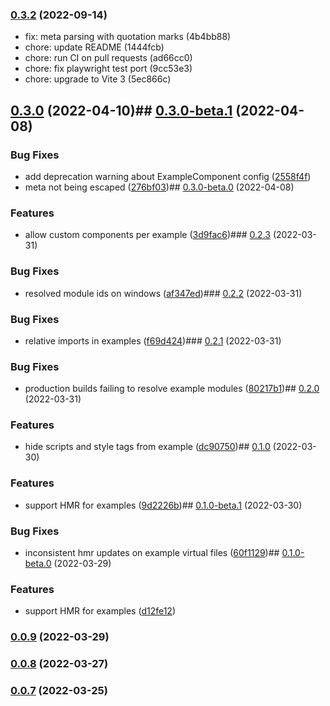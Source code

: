 ### [0.3.2](https://github.com/mattjennings/mdsvex-code-preview/compare/0.3.1...0.3.2) (2022-09-14)

- fix: meta parsing with quotation marks (4b4bb88)
- chore: update README (1444fcb)
- chore: run CI on pull requests (ad66cc0)
- chore: fix playwright test port (9cc53e3)
- chore: upgrade to Vite 3 (5ec866c)

## [0.3.0](https://github.com/mattjennings/mdsvex-code-preview/compare/0.3.0-beta.1...0.3.0) (2022-04-10)## [0.3.0-beta.1](https://github.com/mattjennings/mdsvex-code-preview/compare/0.3.0-beta.0...0.3.0-beta.1) (2022-04-08)

### Bug Fixes

- add deprecation warning about ExampleComponent config ([2558f4f](https://github.com/mattjennings/mdsvex-code-preview/commit/2558f4f46cbd71f4a4e00468ffd4dcf8e6f4a074))
- meta not being escaped ([276bf03](https://github.com/mattjennings/mdsvex-code-preview/commit/276bf0396cbc0824b0df87f3edd3d1cb2e5595f2))## [0.3.0-beta.0](https://github.com/mattjennings/mdsvex-code-preview/compare/0.2.3...0.3.0-beta.0) (2022-04-08)

### Features

- allow custom components per example ([3d9fac6](https://github.com/mattjennings/mdsvex-code-preview/commit/3d9fac6298c6741f60edeeaa25da5ed75e595cc8))### [0.2.3](https://github.com/mattjennings/mdsvex-code-preview/compare/0.2.2...0.2.3) (2022-03-31)

### Bug Fixes

- resolved module ids on windows ([af347ed](https://github.com/mattjennings/mdsvex-code-preview/commit/af347edfa5906ee57bfa33006be301ea00c337be))### [0.2.2](https://github.com/mattjennings/mdsvex-code-preview/compare/0.2.1...0.2.2) (2022-03-31)

### Bug Fixes

- relative imports in examples ([f69d424](https://github.com/mattjennings/mdsvex-code-preview/commit/f69d42416ec1426263bf6fdf6e10c465f50dd894))### [0.2.1](https://github.com/mattjennings/mdsvex-code-preview/compare/0.2.0...0.2.1) (2022-03-31)

### Bug Fixes

- production builds failing to resolve example modules ([80217b1](https://github.com/mattjennings/mdsvex-code-preview/commit/80217b120f5462552f85d88997b7bf8de3577f66))## [0.2.0](https://github.com/mattjennings/mdsvex-code-preview/compare/0.1.0...0.2.0) (2022-03-31)

### Features

- hide scripts and style tags from example ([dc90750](https://github.com/mattjennings/mdsvex-code-preview/commit/dc90750ad2835ed6a0d680bc639d80d47af278ce))## [0.1.0](https://github.com/mattjennings/mdsvex-code-preview/compare/0.0.9...0.1.0) (2022-03-30)

### Features

- support HMR for examples ([9d2226b](https://github.com/mattjennings/mdsvex-code-preview/commit/9d2226b20e5d5d263fab6de0a4da2aa0eceb83c4))## [0.1.0-beta.1](https://github.com/mattjennings/mdsvex-code-preview/compare/0.1.0-beta.0...0.1.0-beta.1) (2022-03-30)

### Bug Fixes

- inconsistent hmr updates on example virtual files ([60f1129](https://github.com/mattjennings/mdsvex-code-preview/commit/60f1129eb3bb737b4070d0b91151addee62fd845))## [0.1.0-beta.0](https://github.com/mattjennings/mdsvex-code-preview/compare/0.0.9...0.1.0-beta.0) (2022-03-29)

### Features

- support HMR for examples ([d12fe12](https://github.com/mattjennings/mdsvex-code-preview/commit/d12fe127360e3b813ed97ff12d20e2564e4e06bd))

### [0.0.9](https://github.com/mattjennings/mdsvex-code-preview/compare/0.0.9...0.1.0-beta.0) (2022-03-29)

### [0.0.8](https://github.com/mattjennings/mdsvex-code-preview/compare/0.0.9...0.1.0-beta.0) (2022-03-27)

### [0.0.7](https://github.com/mattjennings/mdsvex-code-preview/compare/0.0.9...0.1.0-beta.0) (2022-03-25)
